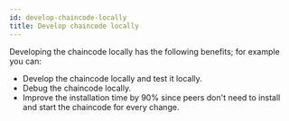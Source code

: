 ```yaml
---
id: develop-chaincode-locally
title: Develop chaincode locally
---
```



Developing the chaincode locally has the following benefits; for example you can:

- Develop the chaincode locally and test it locally.
- Debug the chaincode locally.
- Improve the installation time by 90% since peers don't need to install and start the chaincode for every change.

